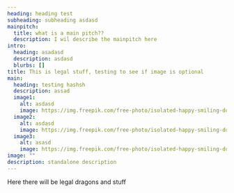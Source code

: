 ```yaml
---
heading: heading test
subheading: subheading asdasd
mainpitch:
  title: what is a main pitch??
  description: I wil describe the mainpitch here
intro:
  heading: asadasd
  description: asdasd
  blurbs: []
title: This is legal stuff, testing to see if image is optional
main:
  heading: testing hashsh
  description: assad
  image1:
    alt: asdasd
    image: https://img.freepik.com/free-photo/isolated-happy-smiling-dog-white-background-portrait-4_1562-693.jpg
  image2:
    alt: asdasd
    image: https://img.freepik.com/free-photo/isolated-happy-smiling-dog-white-background-portrait-4_1562-693.jpg
  image3:
    alt: asasd
    image: https://img.freepik.com/free-photo/isolated-happy-smiling-dog-white-background-portrait-4_1562-693.jpg
image: ""
description: standalone description
---
```

Here there will be legal dragons and stuff